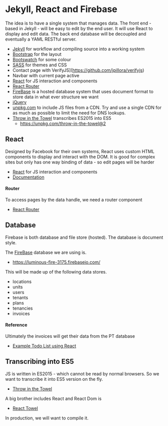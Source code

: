 Jekyll, React and Firebase
=========================

The idea is to have a single system that manages data. The front end - based in Jekyll - will be easy to edit by the end user. It will use React to display and edit data. The back end database will be decoupled and eventually a YAML RESTful server.

* [Jekyll](http://jekyllrb.com/) for workflow and compiling source into a working system
* [Bootstrap](http://getbootstrap.com/) for the layout
* [Bootswatch](https://bootswatch.com/) for some colour
* [SASS](http://sass-lang.com/) for themes and CSS
* Contact page with VerifyJS](https://github.com/jpillora/verifyjs)
* Navbar with current page active
* [React](https://facebook.github.io/react/) for JS interaction and components
* [React Router](https://github.com/reactjs/react-router)
* [FireBase](https://www.firebase.com) is a hosted database system that uses document format to store data in what ever structure we want
* [jQuery](http://jquery.com)
* [unpkg.com](http:/unpkg.com) to include JS files from a CDN. Try and use a single CDN for as much as possible to limit the need for DNS lookups.
* [Throw in the Towel](https://github.com/danmartinez101/throw-in-the-towel) transcribes ES2015 into ES5
  * https://unpkg.com/throw-in-the-towel@2

React
-----

Designed by Facebook for their own systems, React uses custom HTML components to display and interact with the DOM. It is good for complex sites but only has one way binding of data - so edit pages will be harder

* [React](https://facebook.github.io/react/) for JS interaction and components
* [Documentation](https://facebook.github.io/react/docs)

#### Router

To access pages by the data handle, we need a router component

* [React Router](https://github.com/reactjs/react-router)


Database
--------

Firebase is both database and file store (hosted). The database is document style.


The [FireBase](https://www.firebase.com) database we are using is.

* https://luminous-fire-3175.firebaseio.com/

This will be made up of the following data stores.

* locations
* units
* users
* tenants
* plans
* tenancies
* invoices

#### Reference
Ultimately the invoices will get their data from the PT database

* [Example Todo List using React](https://github.com/firebase/reactfire/blob/master/examples/todoApp/js/todoAppFirebaseExplicit.js)



Transcribing into ES5
---------------------

JS is written in ES2015 - which cannot be read by normal browsers. So we want to transcribe it into ES5 version on the fly.

* [Throw in the Towel](https://github.com/danmartinez101/throw-in-the-towel)

A big brother includes React and React Dom is

* [React Towel](https://github.com/danmartinez101/react-towel)

In production, we will want to compile it.
